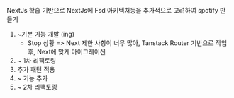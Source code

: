 NextJs 학습 기반으로 NextJs에 Fsd 아키텍처등을 추가적으로 고려하여 spotify 만들기

1. ~기본 기능 개발 (ing)
   - Stop 상황 => Next 제한 사항이 너무 많아, Tanstack Router 기반으로 작업 후, Next에 맞게 마이그레이션
3. ~ 1차 리팩토링
4. 추가 패턴 적용
5. ~ 기능 추가
6. ~ 2차 리팩토링
